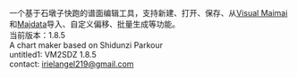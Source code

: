 一个基于石墩子快跑的谱面编辑工具，支持新建、打开、保存、从[Visual Maimai](https://www.bilibili.com/video/BV1zLtveZEKP)和[Majdata](https://majdata.net/)导入、自定义偏移、批量生成等功能。<br>
当前版本：1.8.5<br>
A chart maker based on Shidunzi Parkour<br>
untitled1: VM2SDZ 1.8.5<br>
contact: irielangel219@gmail.com
